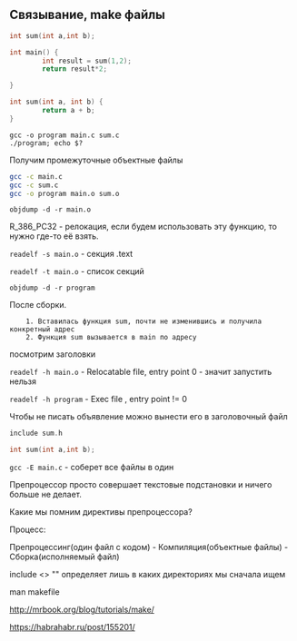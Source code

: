 ## Связывание, make файлы

```c
int sum(int a,int b);

int main() {
        int result = sum(1,2);
        return result*2;

}
```

```c
int sum(int a, int b) {
        return a + b;
}
```

```bach
gcc -o program main.c sum.c
./program; echo $?
```

Получим промежуточные объектные файлы
```bash
gcc -c main.c
gcc -c sum.c
gcc -o program main.o sum.o
```

`objdump -d -r main.o`

R_386_PC32 - релокация, если будем использовать эту функцию, то нужно где-то её взять.


`readelf -s main.o` - секция .text

`readelf -t main.o` - список секций

`objdump -d -r program`

После сборки.

        1. Вставилась функция sum, почти не изменившись и получила конкретный адрес
        2. Функция sum вызывается в main по адресу


посмотрим заголовки

`readelf -h main.o` - Relocatable file, entry point 0 - значит запустить нельзя

`readelf -h program` - Exec file , entry point != 0

Чтобы не писать объявление можно вынести его в заголовочный файл
```c
include sum.h
```

```c
int sum(int a,int b);
```

`gcc -E main.c` - соберет все файлы в один

Препроцессор просто совершает текстовые подстановки и ничего больше не делает.

Какие мы помним директивы препроцессора?

Процесс:

Препроцессинг(один файл с кодом) - Компиляция(объектные файлы) - Сборка(исполняемый файл)

include <> "" определяет лишь в каких директориях мы сначала ищем


man makefile

http://mrbook.org/blog/tutorials/make/

https://habrahabr.ru/post/155201/
